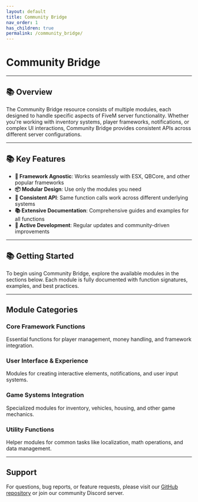 ```yaml
---
layout: default
title: Community Bridge
nav_order: 1
has_children: true
permalink: /community_bridge/
---
```


# Community Bridge

---

## 📚 Overview

The Community Bridge resource consists of multiple modules, each designed to handle specific aspects of FiveM server functionality. Whether you're working with inventory systems, player frameworks, notifications, or complex UI interactions, Community Bridge provides consistent APIs across different server configurations.

---

## 📚 Key Features

- **🔧 Framework Agnostic**: Works seamlessly with ESX, QBCore, and other popular frameworks
- **📦 Modular Design**: Use only the modules you need
- **🎯 Consistent API**: Same function calls work across different underlying systems
- **📚 Extensive Documentation**: Comprehensive guides and examples for all functions
- **🚀 Active Development**: Regular updates and community-driven improvements

---

## 📚 Getting Started

To begin using Community Bridge, explore the available modules in the sections below. Each module is fully documented with function signatures, examples, and best practices.

---

## Module Categories

### Core Framework Functions
Essential functions for player management, money handling, and framework integration.

### User Interface & Experience
Modules for creating interactive elements, notifications, and user input systems.

### Game Systems Integration
Specialized modules for inventory, vehicles, housing, and other game mechanics.

### Utility Functions
Helper modules for common tasks like localization, math operations, and data management.

---

## Support

For questions, bug reports, or feature requests, please visit our [GitHub repository](https://github.com/tootsf/community_bridge) or join our community Discord server.
